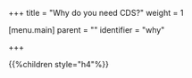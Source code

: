 +++
title = "Why do you need CDS?"
weight = 1

[menu.main]
parent = ""
identifier = "why"

+++

{{%children style="h4"%}}